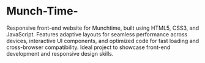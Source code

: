 # Munch-Time-
Responsive front-end website for Munchtime, built using HTML5, CSS3, and JavaScript. Features adaptive layouts for seamless performance across devices, interactive UI components, and optimized code for fast loading and cross-browser compatibility. Ideal project to showcase front-end development and responsive design skills.
